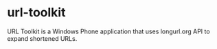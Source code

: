 # url-toolkit

URL Toolkit is a Windows Phone application that uses longurl.org API to expand shortened URLs.
